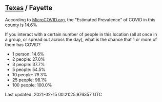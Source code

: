 
## [Texas](/united-states/texas) / Fayette

According to [MicroCOVID.org](http://microcovid.org),
the "Estimated Prevalence" of COVID in this county is 14.6%

If you interact with a certain number of people in this location
(all at once in a group, or spread out across the day), what is the chance that
1 or more of them has COVID?

- 1 person: 14.6%
- 2 people: 27.0%
- 3 people: 37.7%
- 5 people: 54.5%
- 10 people: 79.3%
- 25 people: 98.1%
- 100 people: 100.0%

Last updated: 2021-02-15 00:21:25.976357 UTC
